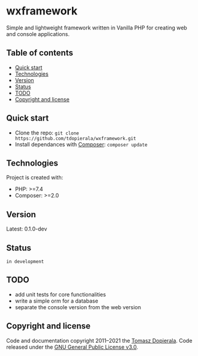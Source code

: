 # wxframework

Simple and lightweight framework written in Vanilla PHP for creating web and console applications.

## Table of contents
* [Quick start](#quick-start)
* [Technologies](#technologies)
* [Version](#version)
* [Status](#status)
* [TODO](#todo)
* [Copyright and license](#copyright-and-license)

## Quick start
- Clone the repo: `git clone https://github.com/tdopierala/wxframework.git`
- Install dependances with [Composer](https://getcomposer.org/): `composer update`

## Technologies
Project is created with:
* PHP: >=7.4
* Composer: >=2.0

## Version
Latest: 0.1.0-dev

## Status
`in development`

## TODO
* add unit tests for core functionalities
* write a simple orm for a database
* separate the console version from the web version

## Copyright and license
Code and documentation copyright 2011–2021 the [Tomasz Dopierala](https://github.com/tdopierala).
Code released under the [GNU General Public License v3.0](https://github.com/tdopierala/wxframework/blob/master/LICENSE).
